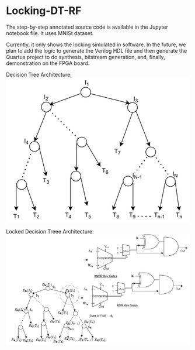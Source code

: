 # Locking-DT-RF

The step-by-step annotated source code is available in the Jupyter notebook file. It uses MNISt dataset. 

Currently, it only shows the locking simulated in software. In the future, we plan to add the logic to generate the Verilog HDL file and then generate the Quartus project to do synthesis, bitstream generation, and, finally, demonstration on the FPGA board.

Decision Tree Architecture:
![alt text](https://github.com/rkarn/Locking-DT-RF/blob/main/decision_tree_diagram-1.png)


Locked Decision Treee Architecture:
![alt text](https://github.com/rkarn/Locking-DT-RF/blob/main/Locked_decision_tree.png)
